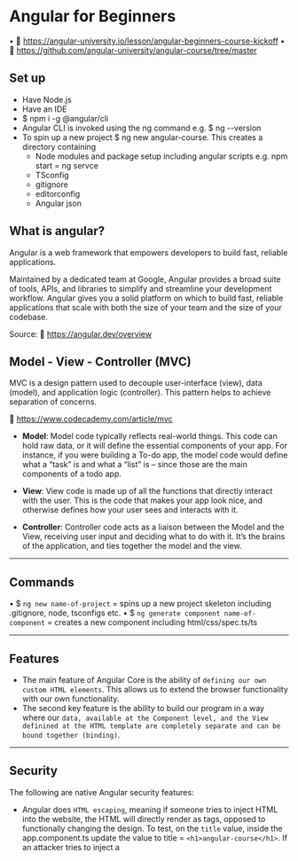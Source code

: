 # Angular for Beginners

• 🔗 https://angular-university.io/lesson/angular-beginners-course-kickoff
• 🔗 https://github.com/angular-university/angular-course/tree/master

## Set up 
- Have Node.js
- Have an IDE
- $ npm i -g @angular/cli
- Angular CLI is invoked using the ng command e.g. $ ng --version 
- To spin up a new project $ ng new angular-course. This creates a directory containing
   - Node modules and package setup including angular scripts e.g. npm start = ng servce
   - TSconfig
   - gitignore
   - editorconfig
   - Angular json

## What is angular?

Angular is a web framework that empowers developers to build fast, reliable applications.

Maintained by a dedicated team at Google, Angular provides a broad suite of tools, APIs, and libraries to simplify and streamline your development workflow. Angular gives you a solid platform on which to build fast, reliable applications that scale with both the size of your team and the size of your codebase.

Source: 🔗 https://angular.dev/overview

## Model - View - Controller (MVC)

MVC is a design pattern used to decouple user-interface (view), data (model), and application logic (controller). This pattern helps to achieve separation of concerns.

🔗 https://www.codecademy.com/article/mvc


- **Model**: Model code typically reflects real-world things. This code can hold raw data, or it will define the essential components of your app. For instance, if you were building a To-do app, the model code would define what a “task” is and what a “list” is – since those are the main components of a todo app. 

- **View**: View code is made up of all the functions that directly interact with the user. This is the code that makes your app look nice, and otherwise defines how your user sees and interacts with it. 

- **Controller**: Controller code acts as a liaison between the Model and the View, receiving user input and deciding what to do with it. It’s the brains of the application, and ties together the model and the view.

------------------------

## Commands

• $ `ng new name-of-project` = spins up a new project skeleton including .gitignore, node, tsconfigs etc.
• $ `ng generate component name-of-component` = creates a new component including html/css/spec.ts/ts


------------------------

## Features

- The main feature of Angular Core is the ability of `defining our own custom HTML elements`. This allows us to extend the browser functionality with our own functionality.
- The second key feature is the ability to build our program in a way where our `data, available at the Component level, and the View definined at the HTML template are completely separate and can be bound together (binding)`.

------------------------

## Security

The following are native Angular security features:

- Angular does `HTML escaping`, meaning if someone tries to inject HTML into the website, the HTML will directly render as tags, opposed to functionally changing the design. To test, on the `title` value, inside the app.component.ts update the value to   title = `<h1>angular-course</h1>`.  If an attacker tries to inject a <script> the same thing happens. The HTML is escaped and the raw HTML of the script is rendered. 

------------------------


## DOM: Element - Events

Element is the most general base class from which all element objects (i.e. objects that represent elements) in a Document inherit. It only has methods and properties common to all kinds of elements. More specific classes inherit from Element.

You can add listeners for any native events, such as: click, keydown, mouseover, etc. Check out the all available events on [elements on MDN](https://developer.mozilla.org/en-US/docs/Web/API/Element#events).


------------------------

## Syntax

{{ word }} = Interpolation syntax and allows us to access the data in the View. Javascript expression that will be evaluted in the context of the Component class. This is a binding expression. This syntax can also extract values from an object defined on the Component e.g. {{ data.title }}


### Binding

In Angular, a binding creates a dynamic connection between a component's template and its data. This connection ensures that changes to the component's data automatically update the rendered template.

- value="Test" is a plain string
- [value]="data.title"  will bind the path defined on the component
- [value]="'Plain string'" (note the single contained quotes) will render a plain string. But rather use the first example value="Plain string"
- <input class="demo" [value]="title" #titleInput/> the #titleInput is the name of the input box. This is called a Template Reference, and we can now refer to this reference at other parts of the template.
- `@Input()` has three methods: required, alias and transform e.g. `@Input({ required: true })`. This is good to use as it is better to get a compilation error, opposed to a run-time error.
- `@Output()` & `EventEmitter`: Use EventEmitter in components with the @Output directive to emit custom events synchronously or asynchronously, and register handlers for those events by subscribing to an instance.
    - `$event` access the `event` object with the $event argument passed to the output event handler. e.g. `(courseSelected)="courseSelected($event)"`

💡 Template references and live updates of information on the website is one of the most important features of the Angular Core module. Automatically reflecting in the view, any modification of the data. This is a type of `change detection`.


### Directives

- `*ngFor` has been updated to `@for`
- `*ngIf` has been updated to `@if`

#### @for

🔗 https://angular.dev/api/core/@for

Note that the tracking function is mandatory ergo @for(x of y, track x.key). This is a safer developer experience to handle the removal/addition/change of element positions. Ensure the track expression is effectively used to identify each item `uniquely` e.g. by using ids/uuids etc. You can also write custom functions and invoke using `track functionName`. If you don't have a unique identifier in your array, as a last resort use `track $index`. Not as efficient for Angular but will resolve compilation errors. Best practise is to have a unique identifier.

Used in conjunction with `@empty` as a fallback.

Always available implicit variables:

- `$index` gives access to the index within the array
- `$count` gives a total count of the elements within the array

The following are useful for styling
- `$first`: The first element in the array
- `$last`: The last element in the array
- `$even`: Even elements in the array
- `$odd`: Odd elements in the array

💡 Note that `let` is needed for the extra options, but not for the main looping variable. With these additional options you can either do:
a. `let index = $index` then in the HTML = `[index]="index"`, this allows you to create aliases e.g. let indx = $index, or simply
b. Inside the html `[index]="$index"`. No let statement required.

##### *ngFor

This is the predecessor to @for. 

Comparison:

```html
    <course-card *ngFor="let course of courses; index as i; first as isFirst"
      [class.is-first]="isFirst"
      [course]="course"
      (courseSelected)="courseSelected($event)"
      [index]="i + 1"
    ></course-card>
```

```html
    @for (course of courses; track course.id;){
    <course-card
      [class.is-first]="$first"
      [course]="course"
      [index]="$index"
      (courseSelected)="courseSelected($event)"
    ></course-card>
    }
    @empty{
      <h1>No courses exist</h1>
    }
```


#### @if

🔗 https://angular.dev/api/core/@if

This is less verbose that ngIf and more intuitive with no need for imports (immediately available for use).

Very similar to Javascript:
- if
- else if 
- else

##### *ngIf

This is the predecessor to @if.


Comparison:

```html
  <img alt="Angular Logo" *ngIf="course.iconUrl; else noImage" [src]="course.iconUrl" width="300" />

    <ng-template #noImage>
      <p>No image is available</p>
    </ng-template>
```

```html
 @if(course.iconUrl){
    <img
    width="300"
    alt="Angular Logo"
    [src]="course.iconUrl"
  />
  }
  @else{
    <h2>No image available!</h2>
  }
  ```


#### class vs [ngClass] vs [ngStyle]

- Most of the time we want to style our components with plain css classes. ergo class="".
- [ngClass] is used for conditionally adding/removing classes and should be used _a lot_ more than [ngStyle].
    - Typically we only want to use ngClass for *css state classes* that indicate the prescence of a state in the component.
- [ngStyle] is used for *data dependant content* e.g. the background image property in the below example. 


##### [ngClass]

🔗 https://angular.dev/api/common/NgClass?tab=description

Adds and removes CSS classes (styles) on an HTML element, depending on the content of the data.
Not meant to replace the class="" property, so if the styles are *constant* do use class. Whereas if the style
is *conditional*, use ngClass.

_Basic_

```html
<div class="course-card" *ngIf="course"
  [ngClass]="beginner">
```

_More advanced_

We can pass in properties and define them in the object:

```html
<div class="course-card" *ngIf="course"
  [ngClass]="{'beginner': false, 'course-card': true}">
```

We can pass in a function. This is the *recommended* approached as it keeps the template readable:

```html
<div class="course-card" [ngClass]="cardClasses()">
```


```ts
  cardClasses() {
    return {
      'beginner': this.course.category === "BEGINNER",
      'course-card': true
    }
  }

  // Alternative

  cardClasses() {
    if (this.course.category === "BEGINNER") {
      return ['beginner'] // We can also return the string directly
    }
  }
  ```

##### [ngStyle]

🔗 https://angular.dev/api/common/NgStyle

For a single style, the direct style directive can be used e.g.

```html
<div class="course-card" [style.text-decoration]="'underline'">
```

However, for multiple styles this is where ngStyle comes in useful. [ngStyle] takes an object of style properties.


```html
<div class="course-card" [ngStyle]="{'text-decoration': 'underline'}">
```

And same as [ngClass], we can return a function with the styles defined

```html
<div class="course-card" [ngStyle]="cardStyles()">
```

```ts
  cardStyles() {
    return {
      'background-image': 'url(' + this.course.iconUrl + ')',
      'text-decoration': 'underline',
    }
  }
```

#### [@switch]

🔗 https://angular.dev/api/core/@switch


Very intuitive and easy to reason about. 

- Switch directive wraps around
    - case for the scenario
    - default as the fallback

```html
  <div class="course-category">
    @switch(course.category){ 
      @case ("BEGINNER"){
      <div class="category">Beginner</div>
      } @case ("INTERMEDIATE"){
      <div class="category">Intermediate</div>
      } @case ("ADVANCED"){
      <div class="category">Advanced</div>
      } @default{
      <div class="category">Unknown</div>
      } 
    }
  </div>
```

##### [ngSwitch]

This is the predecessor to @switch.

```html
  <div class="course-category" [ngSwitch]="course.category">
    <div class="category" *ngSwitchCase="'BEGINNER'">Beginner</div>
    <div class="category" *ngSwitchCase="'INTERMEDIATE'">Intermediate</div>
    <div class="category" *ngSwitchCase="'ADVANCED'">Advanced</div>
    <div class="category" *ngSwitchDefault>Unknown</div>
  </div>
  ```
  
### Pipes

A pipe is a template mechanism to transform data.

The pipe is literally the | syntax. 


#### date pipes


The following is an example of formatting the startDate into the date format.

```ts
  startDate = new Date(2000, 0, 1)
```

```html
  <div class="demo">
          <div>Start Date: {{startDate | date}}</div>
  </div>

    <div class="demo">
          <div>Start Date: {{startDate | date: 'MM/dd/yyyy'}}</div>
  </div>
```

#### string formatting pipes

- uppercase
- lowercase
- titlecase

```ts
  title = COURSES[0].description
```

```html
    <div>Title: {{title | uppercase}}</div>
    <div>Title: {{title | lowercase}}</div>
    <div>Title: {{title | titlecase}}</div>
```

### number formatting pipes

- number
- currency
- percent

```ts
  price=9.99
```

```html
    <div>Price: {{price | number: '3.3-5'}}</div>
    <div>Price: {{price | currency: 'GBP'}}</div>
    <div>Percentage: {{rate | percent }}</div>
```

### Array & Object pipes

- slice
- json
- keyvalue

The following shows how to only include the first two elements in the array. 
0 is the start
2 is the end

So 0 and 1 are included:

```html
   @for (course of courses | slice: 0:2; track course.id;){
    <course-card
      [class.is-first]="$first"
      [course]="course"
      [index]="$index"
      (courseSelected)="courseSelected($event)"
    ></course-card>
    }
    @empty{
      <h1>No courses exist</h1>
    }
   <!--json example -->
     {{courses | json }}

   <!--keyvalue example -->
       <div>
    @for (pair of course | keyvalue; track pair.key;){
      {{pair.key + ': ' + pair.value}}
    }
  </div>
```

⏭️ Resume at [angular-university.io](https://angular-university.io/lesson/angular-beginners-injectable-services)